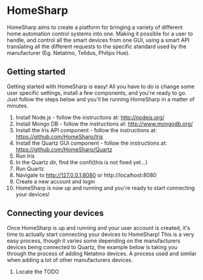 # HomeSharp
HomeSharp aims to create a platform for bringing a variety of different home automation control systems into one. Making it possible for a user to handle, and control all
the smart devices from one GUI, using a smart API translating all the different requests to the specific standard used by the manufacturer (Eg. Netatmo, Telldus, Philips Hue).

## Getting started
Getting started with HomeSharp is easy! All you have to do is change some user specific settings, install a few components, and you're ready to go. Just follow the steps below and
you'll be running HomeSharp in a matter of minutes.

1. Install Node.js - follow the instrucitons at: http://nodejs.org/
2. Install Mongo DB - follow the instructions at: http://www.mongodb.org/
3. Install the Iris API component - follow the instructions at: https://github.com/HomeSharp/Iris
4. Install the Quartz GUI component - follow the instructions at: https://github.com/HomeSharp/Quartz
5. Run Iris
6. In the Quartz dir, find the confi(this is not fixed yet...)
7. Run Quartz
8. Navigate to http://127.0.0.1:8080 or http://localhost:8080
9. Create a new account and login
10. HomeSharp is now up and running and you're ready to start connecting your devices!

## Connecting your devices
Once HomeSharp is up and running and your user account is created, it's time to actually start connecting your devices to HomeSharp!
This is a very easy process, though it varies some depending on the manufacturers devices being connected to Quartz, the example below is taking you through
the process of adding Netatmo devices. A process used and similar when adding a lot of other manufacturers devices.

1. Locate the TODO
